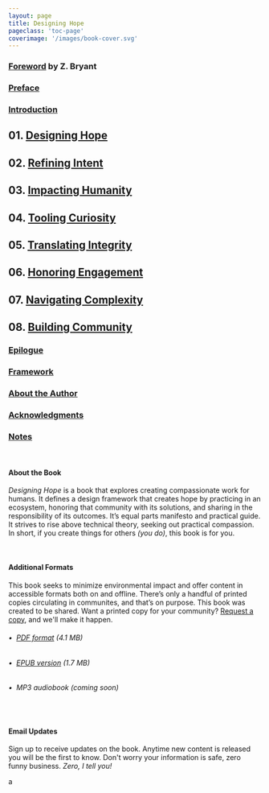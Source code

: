 ```yaml
---
layout: page
title: Designing Hope
pageclass: 'toc-page'
coverimage: '/images/book-cover.svg'
---
```


<div class="toc" markdown="1">

### <a href="/foreword">Foreword</a> by Z. Bryant

### <a href="/preface">Preface</a>

### <a href="/introduction">Introduction</a>

## 01. <a href="/chapter-1">Designing Hope</a>

## 02. <a href="/chapter-2">Refining Intent</a>

## 03. <a href="/chapter-3">Impacting Humanity</a>

## 04. <a href="/chapter-4">Tooling Curiosity</a>

## 05. <a href="/chapter-5">Translating Integrity</a>

## 06. <a href="/chapter-6">Honoring Engagement</a>

## 07. <a href="/chapter-7">Navigating Complexity</a>

## 08. <a href="/chapter-8">Building Community</a>

### <a href="/epilogue">Epilogue</a>

### <a href="/framework">Framework</a>

### <a href="/author">About the Author</a>

### <a href="/acknowledgments">Acknowledgments</a>

### <a href="/notes">Notes</a>

<br/>

#### About the Book

_Designing Hope_ is a book that explores creating compassionate work for humans. It defines a design framework that creates hope by practicing in an ecosystem, honoring that community with its solutions, and sharing in the responsibility of its outcomes. It’s equal parts manifesto and practical guide. It strives to rise above technical theory, seeking out practical compassion. In short, if you create things for others _(you do)_, this book is for you.

<br/>

#### Additional Formats

This book seeks to minimize environmental impact and offer content in accessible formats both on and offline. There’s only a handful of printed copies circulating in communites, and that’s on purpose. This book was created to be shared. Want a printed copy for your community? <a href="https://forms.gle/MLsNfY6AZ4gTZ9QK7">Request a copy</a>, and we'll make it happen.

###### &bull;&nbsp;&nbsp;<a href="/downloads/designinghope.pdf" download="designinghope.pdf" class="resource-link">PDF format</a> (4.1 MB)<br/>
###### &bull;&nbsp;&nbsp;<a href="/downloads/designinghope.epub" download="designinghope.epub" class="resource-link">EPUB version</a> (1.7 MB)<br/>
###### &bull;&nbsp;&nbsp;MP3 audiobook (coming soon)

<br/>

#### Email Updates

Sign up to receive updates on the book. Anytime new content is released you will be the first to know. Don't worry your information is safe, zero funny business. _Zero, I tell you!_

a <a href="http://eepurl.com/hthIUX" class="btn">

</div>
